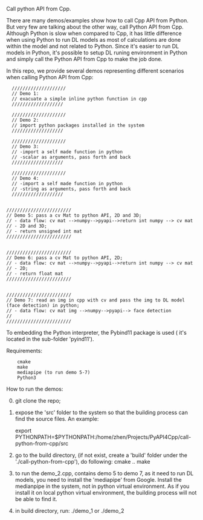 Call python API from Cpp. 

There are many demos/examples show how to call Cpp API from Python. But very few are talking about the other way, call Python API from Cpp. Although Python is slow when compared to Cpp, it has little difference when using Python to run DL models as most of calculations are done within the model and not related to Python. Since it's easier to run DL models in Python, it's possible to setup DL runing environment in Python and simply call the Python API from Cpp to make the job done. 

In this repo, we provide several demos representing different scenarios when calling Python API from Cpp:

	  //////////////////// 
	  // Demo 1: 
	  // exacuate a simple inline python function in cpp
	  ///////////////////

	  //////////////////// 
	  // Demo 2: 
	  // import python packages installed in the system
	  ///////////////////

	  //////////////////// 
	  // Demo 3: 
	  // -import a self made function in python 
	  // -scalar as arguments, pass forth and back 
	  ///////////////////

	  //////////////////// 
	  // Demo 4: 
	  // -import a self made function in python
	  // -string as arguments, pass forth and back 
	  ///////////////////


	////////////////////////
	// Demo 5: pass a cv Mat to python API, 2D and 3D; 
	// - data flow: cv mat -->numpy-->pyapi-->return int numpy --> cv mat 
	// - 2D and 3D; 
	// - return unsigned int mat
	////////////////////////
 

	////////////////////////
	// Demo 6: pass a cv Mat to python API, 2D; 
	// - data flow: cv mat -->numpy-->pyapi-->return int numpy --> cv mat 
	// - 2D; 
	// - return float mat
	////////////////////////
 

	////////////////////////
	// Demo 7: read an img in cpp with cv and pass the img to DL model (face detection) in python; 
	// - data flow: cv mat img -->numpy-->pyapi--> face detection
	// 
	////////////////////////

To embedding the Python interpreter, the Pybind11 package is used ( it's located in the sub-folder 'pyind11').  

Requirements:
		
		cmake
		make
		mediapipe (to run demo 5-7)
		Python3



How to run the demos:

0. git clone the repo;

1. expose the 'src' folder to the system so that the building process can find the source files. An example:

	export PYTHONPATH=$PYTHONPATH:/home/zhen/Projects/PyAPI4Cpp/call-python-from-cpp/src

2. go to the build directory, (if not exist, create a 'build' folder under the './call-python-from-cpp'), do following:
	cmake ..
	make

3. to run the demo_2.cpp, contains demo 5 to demo 7, as it need to run DL models, you need to install the 'mediapipe' from Google. Install the medianpipe in the system, not in python virtual environment. As if you install it on local python virtual environment, the building process will not be able to find it. 

4. in build directory, run:
	./demo_1
	or 
	./demo_2



 





 
